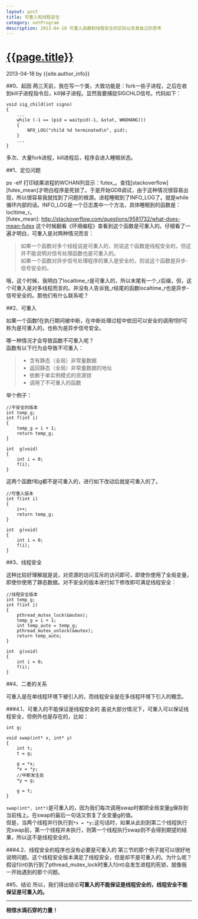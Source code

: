 ```yaml
---
layout: post
title: 可重入和线程安全
category: netProgram
description: 2013-04-18 可重入函数和线程安全的区别以及我自己的思考
---
```


# [{{page.title}}][self]
2013-04-18 by {{site.author_info}}

[self]: {{page.url}} ({{page.title}})

##0、起因
两三天前，我在写一个类，大致功能是：fork一些子进程，之后在收到kill子进程指令后，kill掉子进程。显然我要捕捉SIGCHLD信号。代码如下：

	void sig_child(int signo)
	{
		...
		while (-1 == (pid = waitpid(-1, &stat, WNOHANG)))
		{
			NFO_LOG("child %d terminated\n", pid);
		}
		...
	}

多次、大量fork进程，kill进程后，程序会进入睡眠状态。 

##1、定位问题  

ps -elf 打印结果进程的WCHAN列显示：futex_。查找[stackoverflow][futex_mean]才明白程序是死锁了。于是开始GDB调试，由于这种情况很容易出现，所以很容易我就找到了问题的根源。进程睡眠到了INFO\_LOG了。就是while循环内部的话。INFO\_LOG是一个日志类中一个方法，具体睡眠到的函数是：locltime\_r。  
[futex_mean]: http://stackoverflow.com/questions/9581732/what-does-mean-futex
这个时候翻看《环境编程》查看到这个函数是可重入的。仔细看了一遍才明白，可重入是对两种情况而言：
>如果一个函数对多个线程说是可重入的，则说这个函数是线程安全的，但这并不能说明对信号处理函数也是可重入的。  
>如果一个函数对异步信号处理程序的重入是安全的，则说这个函数是异步-信号安全的。

哦，这个时候，我明白了localtime\_r是可重入的，所以末尾有一个\_r后缀，但，这个可重入是对多线程而言的。并没有人告诉我\_r结尾的函数localtime\_r也是异步-信号安全的。那他们有什么联系呢？  

##2、可重入

如果一个函数f在执行期间被中断，在中断处理过程中依旧可以安全的调用f则f可称为是可重入的。也称为是异步信号安全。
  
哪一种情况才会导致函数不可重入呢？  
函数有以下行为会导致不可重入：  

>* 含有静态（全局）非常量数据   
>* 返回静态（全局）非常量数据的地址   
>* 依赖于单实例模式的资源锁  
>* 调用了不可重入的函数   


举个例子：
	
	//不安全的版本
	int temp_g;
	int f(int i)
	{
		temp_g = i + 1;
		return temp_g;
	}

	int  g(void)
	{
		int i = 0;
		f(i);
	}

这两个函数f和g都不是可重入的，进行如下改动后就是可重入的了。

	//可重入版本
	int f(int i)
	{
		i++;
		return temp_g;
	}

	int  g(void)
	{
		int i = 0;
		f(i);
	}

##3、线程安全

这种比较好理解就是说，对资源的访问互斥的访问即可，即使你使用了全局变量，即使你使用了静态数据。对不安全的版本进行如下修改即可满足线程安全：

	//线程安全版本
	int temp_g;
	int f(int i)
	{
		pthread_mutex_lock(&mutex);
		temp_g = i + 1;
		int temp_auto = temp_g;
		pthread_mutex_unlock(&mutex);
		return temp_auto;
	}

	int  g(void)
	{
		int i = 0;
		f(i);
	}
##4、二者的关系

可重入是在单线程环境下被引入的，而线程安全是在多线程环境下引入的概念。

###4.1、可重入的不能保证是线程安全的
虽说大部分情况下，可重入可以保证线程安全，但例外也是存在的，比如：

	int g;
	
	void swap(int* x, int* y)
	{
		int t;
		t = g;
		
		g = *x;
		*x = *y;
		//中断发生处
		*y = g;

		g = t;
	}

`swap(int*, int*)`是可重入的，因为我们每次调用swap时都把全局变量g保存到当前栈上。在swap的最后一句话又恢复了全变量g的值。  
但是，当两个线程并行执行到`*x = *y;`这句话时，如果从此刻到第二个线程执行完swap前，第一个线程并未执行，则第一个线程执行swap则不会得到期望的结果，所以这不是线程安全的。

###4.2、线程安全的程序也没有必要是可重入的
第三节的那个例子就可以很好地说明问题。这个线程安全版本满足了线程安全，但是却不是可重入的。为什么呢？假设f(int)执行到了pthread\_mutex\_lock时重入f(int)会发生进程的死锁，就像我一开始遇到的那个问题。

##5、结论
所以，我们得出结论**可重入的不能保证是线程安全的，线程安全不能保证是可重入的。**  



***
**相信水滴石穿的力量！**

[wiki]: http://zh.wikipedia.org/wiki/%E5%8F%AF%E9%87%8D%E5%85%A5
